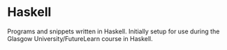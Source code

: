 # Haskell

Programs and snippets written in Haskell.
Initially setup for use during the Glasgow University/FutureLearn
course in Haskell.
